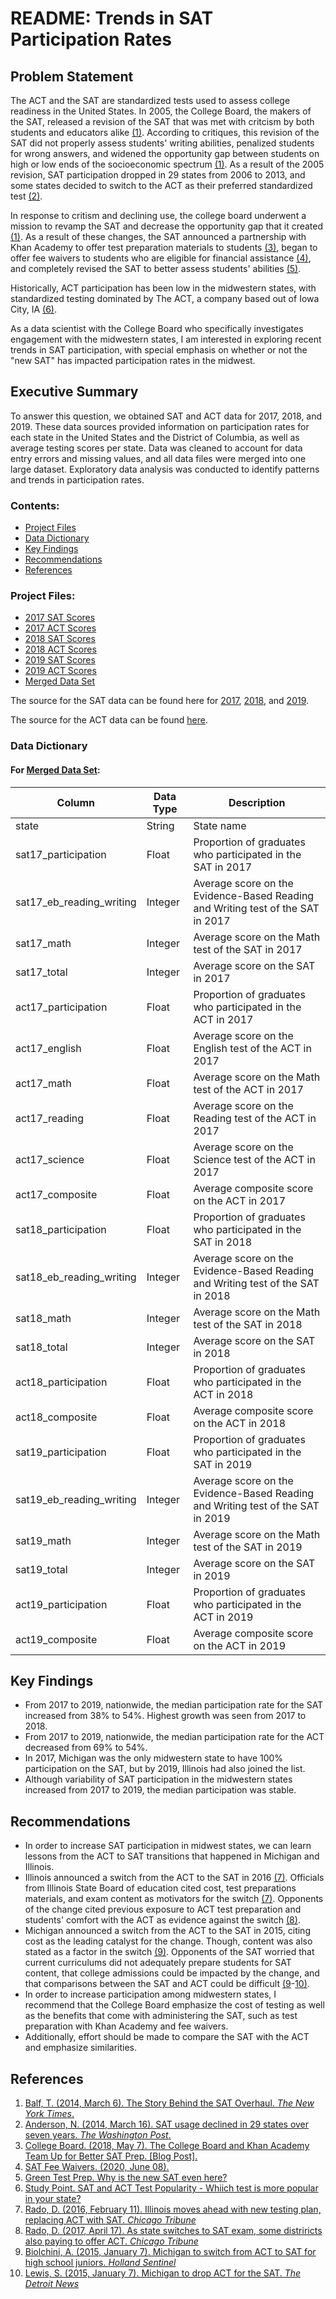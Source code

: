 # README: Trends in SAT Participation Rates

## Problem Statement

The ACT and the SAT are standardized tests used to assess college readiness in the United States. In 2005, the College Board, the makers of the SAT, released a revision of the SAT that was met with critcism by both students and educators alike [(1)](https://www.nytimes.com/2014/03/09/magazine/the-story-behind-the-sat-overhaul.html). According to critiques, this revision of the SAT did not properly assess students' writing abilities, penalized students for wrong answers, and widened the opportunity gap between students on high or low ends of the socioeconomic spectrum [(1)](https://www.nytimes.com/2014/03/09/magazine/the-story-behind-the-sat-overhaul.html). As a result of the 2005 revision, SAT participation dropped in 29 states from 2006 to 2013, and some states decided to switch to the ACT as their preferred standardized test [(2)](https://www.washingtonpost.com/local/education/sat-usage-declined-in-29-states-over-7-years/2014/03/15/f4504cfc-a5ff-11e3-8466-d34c451760b9_story.html). 

In response to critism and declining use, the college board underwent a mission to revamp the SAT and decrease the opportunity gap that it created [(1)](https://www.nytimes.com/2014/03/09/magazine/the-story-behind-the-sat-overhaul.html
). As a result of these changes, the SAT announced a partnership with Khan Academy to offer test preparation materials to students [(3)](https://blog.collegeboard.org/college-board-khan-academy-for-better-sat-prep), began to offer fee waivers to students who are eligible for financial assistance [(4)](https://collegereadiness.collegeboard.org/sat/register/fees/fee-waivers), and completely revised the SAT to better assess students' abilities [(5)](https://greentestprep.com/resources/sat-prep/new-sat-march2016/why-is-the-college-board-changing-the-sat/ ).

Historically, ACT participation has been low in the midwestern states, with standardized testing dominated by The ACT, a company based out of Iowa City, IA [(6)](https://www.studypoint.com/ed/sat-and-act-test/).

As a data scientist with the College Board who specifically investigates engagement with the midwestern states, I am interested in exploring recent trends in SAT participation, with special emphasis on whether or not the "new SAT" has impacted participation rates in the midwest.

## Executive Summary

To answer this question, we obtained SAT and ACT data for 2017, 2018, and 2019. These data sources provided information on participation rates for each state in the United States and the District of Columbia, as well as average testing scores per state. Data was cleaned to account for data entry errors and missing values, and all data files were merged into one large dataset. Exploratory data analysis was conducted to identify patterns and trends in participation rates.

### Contents:
* [Project Files](#Project-Files)
* [Data Dictionary](#Data-Dictionary)
* [Key Findings](#Key-Findings)
* [Recommendations](#Recommendations)
* [References](#References)

### Project Files:
- [2017 SAT Scores](../data/sat_2017.csv)
- [2017 ACT Scores](../data/act_2017.csv)
- [2018 SAT Scores](../data/sat_2018.csv)
- [2018 ACT Scores](../data/act_2018.csv)
- [2019 SAT Scores](../data/sat_2019.csv)
- [2019 ACT Scores](../data/act_2019.csv)
- [Merged Data Set](../data/final.csv)

The source for the SAT data can be found here for [2017](https://blog.collegevine.com/here-are-the-average-sat-scores-by-state/), [2018](https://blog.prepscholar.com/average-sat-scores-by-state-most-recent), and [2019](https://blog.prepscholar.com/average-sat-scores-by-state-most-recent).

The source for the ACT data can be found [here](https://blog.prepscholar.com/act-scores-by-state-averages-highs-and-lows).

### Data Dictionary 
#### For [Merged Data Set](../data/final.csv):
Column|Data Type| Description
-|-|-
state| String| State name
sat17_participation|Float|Proportion of graduates who participated in the SAT in 2017
sat17_eb_reading_writing|Integer|Average score on the Evidence-Based Reading and Writing test of the SAT in 2017
sat17_math|Integer|Average score on the Math test of the SAT in 2017
sat17_total|Integer|Average score on the SAT in 2017
act17_participation|Float|Proportion of graduates who participated in the ACT in 2017
act17_english|Float|Average score on the English test of the ACT in 2017
act17_math|Float|Average score on the Math test of the ACT in 2017
act17_reading|Float|Average score on the Reading test of the ACT in 2017
act17_science|Float|Average score on the Science test of the ACT in 2017
act17_composite|Float|Average composite score on the ACT in 2017
sat18_participation|Float|Proportion of graduates who participated in the SAT in 2018
sat18_eb_reading_writing|Integer|Average score on the Evidence-Based Reading and Writing test of the SAT in 2018
sat18_math|Integer|Average score on the Math test of the SAT in 2018
sat18_total|Integer|Average score on the SAT in 2018
act18_participation|Float|Proportion of graduates who participated in the ACT in 2018
act18_composite|Float|Average composite score on the ACT in 2018
sat19_participation|Float|Proportion of graduates who participated in the SAT in 2019
sat19_eb_reading_writing|Integer|Average score on the Evidence-Based Reading and Writing test of the SAT in 2019
sat19_math|Integer|Average score on the Math test of the SAT in 2019
sat19_total|Integer|Average score on the SAT in 2019
act19_participation|Float|Proportion of graduates who participated in the ACT in 2019
act19_composite|Float|Average composite score on the ACT in 2019

## Key Findings
* From 2017 to 2019, nationwide, the median participation rate for the SAT increased from 38% to 54%. Highest growth was seen from 2017 to 2018.
* From 2017 to 2019, nationwide, the median participation rate for the ACT decreased from 69% to 54%.
* In 2017, Michigan was the only midwestern state to have 100% participation on the SAT, but by 2019, Illinois had also joined the list. 
* Although variability of SAT participation in the midwestern states increased from 2017 to 2019, the median participation was stable.

## Recommendations
* In order to increase SAT participation in midwest states, we can learn lessons from the ACT to SAT transitions that happened in Michigan and Illinois.
* Illinois announced a switch from the ACT to the SAT in 2016 [(7)](https://www.chicagotribune.com/news/ct-illinois-chooses-sat-met-20160211-story.html). Officials from Illinois State Board of education cited cost, test preparations materials, and exam content as motivators for the switch [(7)](https://www.chicagotribune.com/news/ct-illinois-chooses-sat-met-20160211-story.html). Opponents of the change cited previous exposure to ACT test preparation and students' comfort with the ACT as evidence against the switch [(8)](https://www.chicagotribune.com/news/breaking/ct-iillinois-act-exam-met-20170414-story.html).
* Michigan announced a switch from the ACT to the SAT in 2015, citing cost as the leading catalyst for the change. Though, content was also stated as a factor in the switch [(9)](https://www.hollandsentinel.com/article/20150107/News/150109433). Opponents of the SAT worried that current curriculums did not adequately prepare students for SAT content, that college admissions could be impacted by the change, and that comparisons between the SAT and ACT could be difficult [(9](https://www.hollandsentinel.com/article/20150107/News/150109433)-[10)](https://www.detroitnews.com/story/news/local/michigan/2015/01/07/michigan-schools-sat-act/21388179/).
* In order to increase participation among midwestern states, I recommend that the College Board emphasize the cost of testing as well as the benefits that come with administering the SAT, such as test preparation with Khan Academy and fee waivers. 
* Additionally, effort should be made to compare the SAT with the ACT and emphasize similarities.


## References
1. [Balf, T. (2014, March 6). The Story Behind the SAT Overhaul. *The New York Times*.](https://www.nytimes.com/2014/03/09/magazine-the-story-behind-the-sat-overhaul.html)
2. [Anderson, N. (2014, March 16). SAT usage declined in 29 states over seven years. *The Washington Post*.](https://www.washingtonpost.com/local/education/sat-usage-declined-in-29-states-over-7-years/2014/03/15/f4504cfc-a5ff-11e3-8466-d34c451760b9_story.html)
3. [College Board. (2018, May 7). The College Board and Khan Academy Team Up for Better SAT Prep. [Blog Post].](https://blog.collegeboard.org/college-board-khan-academy-for-better-sat-prep)
4. [SAT Fee Waivers. (2020, June 08).](https://collegereadiness.collegeboard.org/sat/register/fees/fee-waivers)
5. [Green Test Prep. Why is the new SAT even here?](https://greentestprep.com/resources/sat-prep/new-sat-march2016/why-is-the-college-board-changing-the-sat/)
6. [Study Point. SAT and ACT Test Popularity - Whiich test is more popular in your state?](https://www.studypoint.com/ed/sat-and-act-test/)
7. [Rado, D. (2016, February 11). Illinois moves ahead with new testing plan, replacing ACT with SAT. *Chicago Tribune*](https://www.chicagotribune.com/news/ct-illinois-chooses-sat-met-20160211-story.html)
8. [Rado, D. (2017, April 17). As state switches to SAT exam, some distriricts also paying to offer ACT. *Chicago Tribune*](https://www.chicagotribune.com/news/breaking/ct-iillinois-act-exam-met-20170414-story.html)
9. [Biolchini, A. (2015, January 7). Michigan to switch from ACT to SAT for high school juniors. *Holland Sentinel*](https://www.hollandsentinel.com/article/20150107/News/150109433)
10. [Lewis, S. (2015, January 7). Michigan to drop ACT for the SAT. *The Detroit News*](https://www.detroitnews.com/story/news/local/michigan/2015/01/07/michigan-schools-sat-act/21388179/)












